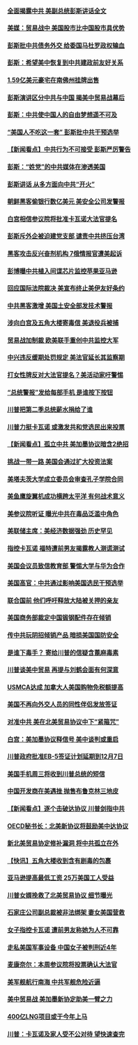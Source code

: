 #### [全面揭露中共 美副总统彭斯讲话全文](../pages/nsc412/n10762304.md?t=10051335) 

#### [美媒：贸易战中 美国股市比中国股市具优势](../pages/nsc412/n10762779.md?t=10051335) 

#### [彭斯批中共债务外交 给委国马杜罗政权输血](../pages/nsc412/n10762269.md?t=10051335) 

#### [彭斯：希望美中恢复到中共建政前友好关系](../pages/nsc412/n10761924.md?t=10051335) 

#### [1.59亿美元豪宅在南佛州挂牌出售](../pages/nsc412/n10762009.md?t=10051335) 

#### [彭斯演讲区分中共与中国 揭美中贸易战幕后](../pages/nsc412/n10761289.md?t=10051335) 

#### [彭斯：中共使中国人的自由梦想遥不可及](../pages/nsc412/n10761634.md?t=10051335) 

#### [“美国人不吃这一套” 彭斯批中共干预选举](../pages/nsc412/n10760952.md?t=10051335) 

#### [【新闻看点】中共行为不可接受 彭斯严厉警告](../pages/nsc412/n10761342.md?t=10051335) 

#### [彭斯：“姓党”的中共媒体在渗透美国](../pages/nsc412/n10761606.md?t=10051335) 

#### [彭斯讲话 从多方面向中共“开火”](../pages/nsc412/n10760650.md?t=10051335) 

#### [朝鲜黑客偷银行数亿美元 美安全公司发警报](../pages/nsc412/n10761499.md?t=10051335) 

#### [白宫相信参议院将批准卡瓦诺大法官提名](../pages/nsc412/n10761147.md?t=10051335) 

#### [彭斯斥外企被迫建党支部 谴责中共挤压台湾](../pages/nsc412/n10761443.md?t=10051335) 

#### [黑客攻击反兴奋剂机构  7俄情报官遭美起诉](../pages/nsc412/n10761055.md?t=10051335) 

#### [彭博曝中共植入间谍芯片监控苹果亚马逊](../pages/nsc412/n10761192.md?t=10051335) 

#### [回应国际法院裁决 美宣布终止美伊友好条约](../pages/nsc412/n10760153.md?t=10051335) 

#### [中共黑客激增 美国土安全部发技术警报](../pages/nsc412/n10760423.md?t=10051335) 

#### [涉向白宫及五角大楼寄毒信 美退役兵被捕](../pages/nsc412/n10759571.md?t=10051335) 

#### [贸易战加制裁 欧美联手重创中共监控大军](../pages/nsc412/n10759231.md?t=10051335) 

#### [中兴违反缓期处罚规定 美法官延长其监察期](../pages/nsc412/n10759508.md?t=10051335) 

#### [打女性牌反对大法官提名？美活动家吁警惕](../pages/nsc412/n10759145.md?t=10051335) 

#### [“总统警报”发给每部手机  是谁按下按钮](../pages/nsc412/n10759228.md?t=10051335) 

#### [川普把第二季总统薪水捐给了谁](../pages/nsc412/n10759156.md?t=10051335) 

#### [川普力挺卡瓦诺 或激发共和党选民出来投票](../pages/nsc412/n10758734.md?t=10051335) 

#### [【新闻看点】孤立中共 美加墨协议暗含2绝招](../pages/nsc412/n10758960.md?t=10051335) 

#### [挑战一带一路 美国会通过扩大投资法案](../pages/nsc412/n10759148.md?t=10051335) 

#### [美塔夫茨大学成立委员会审查孔子学院合同](../pages/nsc412/n10759094.md?t=10051335) 

#### [美鱼鹰旋翼机成功横跨太平洋 有何战术意义](../pages/nsc412/n10758986.md?t=10051335) 

#### [美参议院听证 曝光中共在毒品泛滥中角色](../pages/nsc412/n10758958.md?t=10051335) 

#### [美联储主席：美经济数据强劲 历史罕见](../pages/nsc412/n10758804.md?t=10051335) 

#### [指控卡瓦诺 福特遭前男友揭露教人测谎测试](../pages/nsc412/n10758872.md?t=10051335) 

#### [美国会议员致信教育部 警惕大学与华为合作](../pages/nsc412/n10758611.md?t=10051335) 

#### [美国高官：中共通过影响美国选民干预选举](../pages/nsc412/n10757562.md?t=10051335) 

#### [联合国前 他们呼吁释放大陆被关押的亲友](../pages/nsc412/n10756822.md?t=10051335) 

#### [美国商务部裁定中国锻钢配件存在倾销](../pages/nsc412/n10757782.md?t=10051335) 

#### [传中共玩阴招倾销产品 暗损美国国防安全](../pages/nsc412/n10757648.md?t=10051335) 

#### [是谁下毒手？ 寄给川普的信疑含蓖麻毒素](../pages/nsc412/n10757046.md?t=10051335) 

#### [川普谈美中贸易 再提与刘鹤会面有何深意](../pages/nsc412/n10756539.md?t=10051335) 

#### [USMCA达成 加拿大人美国购物免税额提高](../pages/nsc412/n10757558.md?t=10051335) 

#### [美国不再向外交人员的同性伴侣发放签证](../pages/nsc412/n10756972.md?t=10051335) 

#### [对准中共 美在北美贸易协议中下“紧箍咒”](../pages/nsc412/n10756876.md?t=10051335) 

#### [白宫：美加墨协议释信号 美中谈判或重启](../pages/nsc412/n10756858.md?t=10051335) 

#### [川普政府批准EB-5签证计划延期到12月7日](../pages/nsc412/n10756809.md?t=10051335) 

#### [美国手机周三将收到川普总统的短信](../pages/nsc412/n10756693.md?t=10051335) 

#### [中国开发商在美遇挫 抛售布鲁克林三地皮](../pages/nsc412/n10756541.md?t=10051335) 

#### [【新闻看点】逐个击破达协议 川普剑指中共](../pages/nsc412/n10756217.md?t=10051335) 

#### [OECD秘书长：北美新协议将鼓励美中达协议](../pages/nsc412/n10756498.md?t=10051335) 

#### [新北美贸易协定修补漏洞 将中共孤立在外](../pages/nsc412/n10756251.md?t=10051335) 

#### [【快讯】五角大楼收到含有剧毒的包裹](../pages/nsc412/n10756426.md?t=10051335) 

#### [亚马逊提高最低工资 25万美国工人受益](../pages/nsc412/n10756248.md?t=10051335) 

#### [川普女婿挽救了北美贸易协议 细节曝光](../pages/nsc412/n10756114.md?t=10051335) 

#### [石家庄公司副总裁被非法绑架 妻女美国营救](../pages/nsc412/n10754123.md?t=10051335) 

#### [女子指控卡瓦诺 遭前男友称她为人不可靠](../pages/nsc412/n10756168.md?t=10051335) 

#### [走私美国军事设备 中国女子被判刑近4年](../pages/nsc412/n10755437.md?t=10051335) 

#### [麦康奈尔：本周参议院将投票确认大法官](../pages/nsc412/n10755478.md?t=10051335) 

#### [美军舰航行南海 中共军舰危险近逼](../pages/nsc412/n10755171.md?t=10051335) 

#### [美中贸易战 美加墨新协定助美一臂之力](../pages/nsc412/n10754879.md?t=10051335) 

#### [400亿LNG项目或于今年上马](../pages/nsc412/n10754925.md?t=10051335) 

#### [川普：卡瓦诺及家人受不公对待 望快速查完](../pages/nsc412/n10754858.md?t=10051335) 

